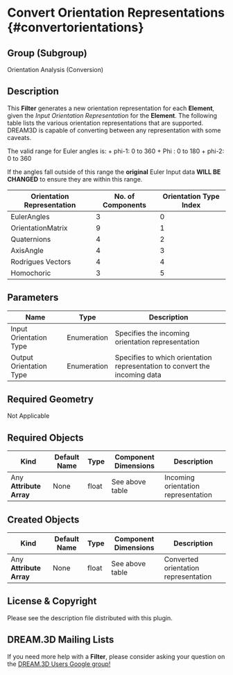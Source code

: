 Convert Orientation Representations {#convertorientations}
=======

## Group (Subgroup) ##
Orientation Analysis (Conversion)

## Description ##

This **Filter** generates a new orientation representation for each **Element**, given the _Input Orientation Representation_ for the **Element**. The following table lists the various orientation representations that are supported. DREAM3D is capable of converting between any representation with some caveats.

The valid range for Euler angles is:
    + phi-1: 0 to 360
    + Phi : 0 to 180
    + phi-2: 0 to 360

If the angles fall outside of this range the **original** Euler Input data **WILL BE CHANGED** to ensure they are within this range.


| Orientation Representation | No. of Components | Orientation Type Index |
|----------------------------|------------------|-------------------------|
| EulerAngles               | 3      | 0 |
| OrientationMatrix | 9 | 1 |
| Quaternions                | 4            | 2 |
| AxisAngle           | 4       | 3 |
| Rodrigues Vectors          | 4 | 4 |
| Homochoric                 | 3 | 5 |


## Parameters ##

| Name             | Type | Description |
|------------------|------|-------------|
| Input Orientation Type | Enumeration | Specifies the incoming orientation representation |
| Output Orientation Type | Enumeration | Specifies to which orientation representation to convert the incoming data  |

## Required Geometry ##

Not Applicable

## Required Objects ##

| Kind | Default Name | Type | Component Dimensions | Description |
|------|--------------|------|----------------------|-------------|
| Any **Attribute Array** | None    | float | See above table | Incoming orientation representation |


## Created Objects ##

| Kind | Default Name | Type | Component Dimensions | Description |
|------|--------------|-------------|---------|-------------------|
| Any **Attribute Array**     | None            | float | See above table | Converted orientation representation          |


## License & Copyright ##

Please see the description file distributed with this plugin.

## DREAM.3D Mailing Lists ##

If you need more help with a **Filter**, please consider asking your question on the [DREAM.3D Users Google group!](https://groups.google.com/forum/?hl=en#!forum/dream3d-users)

